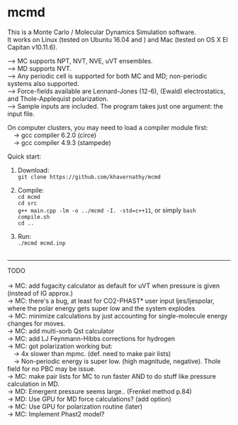 # mcmd
This is a Monte Carlo / Molecular Dynamics Simulation software.<br />
It works on Linux (tested on Ubuntu 16.04 and ) and Mac (tested on OS X El Capitan v10.11.6).<br />

--> MC supports NPT, NVT, NVE, uVT ensembles.  <br />
--> MD supports NVT.  <br />
--> Any periodic cell is supported for both MC and MD; non-periodic systems also supported.<br />
--> Force-fields available are Lennard-Jones (12-6), (Ewald) electrostatics, and Thole-Applequist polarization.<br />
--> Sample inputs are included. The program takes just one argument: the input file.<br />

On computer clusters, you may need to load a compiler module first:  <br />
&emsp;-> gcc compiler 6.2.0 (circe)  <br />
&emsp;-> gcc compiler 4.9.3 (stampede)  <br />

Quick start:<br />
1) Download: <br />
`git clone https://github.com/khavernathy/mcmd` <br />

2) Compile: <br />
`cd mcmd` <br />
`cd src` <br />
`g++ main.cpp -lm -o ../mcmd -I. -std=c++11`, or simply `bash compile.sh` <br />
`cd ..` <br />

3) Run: <br />
`./mcmd mcmd.inp`<br /><br />  
  
<hr />
  
TODO<br /><br />
-> MC: add fugacity calculator as default for uVT when pressure is given (instead of IG approx.)<br />
-> MC: there's a bug, at least for CO2-PHAST* user input ljes/ljespolar, where the polar energy gets super low and the system explodes<br />
-> MC: minimize calculations by just accounting for single-molecule energy changes for moves.<br />
-> MC: add multi-sorb Qst calculator<br />
-> MC: add LJ Feynmann-Hibbs corrections for hydrogen<br />
-> MC: got polarization working but:<br />
&emsp;-> 4x slower than mpmc. (def. need to make pair lists)<br />
&emsp;-> Non-periodic energy is super low. (high magnitude, negative). Thole field for no PBC may be issue.<br />
-> MC: make pair lists for MC to run faster AND to do stuff like pressure calculation in MD. <br />
-> MD: Emergent pressure seems large.. (Frenkel method p.84)<br />
-> MD: Use GPU for MD force calculations? (add option)<br />
-> MC: Use GPU for polarization routine (later)<br />
-> MC: Implement Phast2 model?<br />
